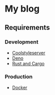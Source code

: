 # My blog

## Requirements

### Development

- [Coolstyleserver](https://github.com/erickmerchant/coolstyleserver)
- [Deno](https://deno.com/)
- [Rust and Cargo](https://doc.rust-lang.org/cargo/getting-started/installation.html)

### Production

- [Docker](https://docs.docker.com/engine/install/)
